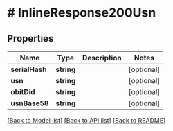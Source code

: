 # # InlineResponse200Usn

## Properties

Name | Type | Description | Notes
------------ | ------------- | ------------- | -------------
**serialHash** | **string** |  | [optional]
**usn** | **string** |  | [optional]
**obitDid** | **string** |  | [optional]
**usnBase58** | **string** |  | [optional]

[[Back to Model list]](../../README.md#models) [[Back to API list]](../../README.md#endpoints) [[Back to README]](../../README.md)
